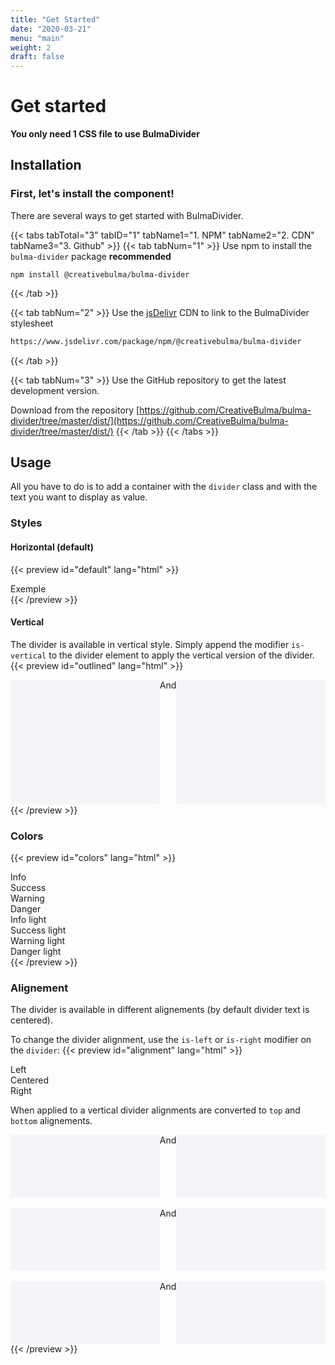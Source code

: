 ```yaml
---
title: "Get Started"
date: "2020-03-21"
menu: "main"
weight: 2
draft: false
---
```


# Get started
**You only need 1 CSS file to use BulmaDivider**

## Installation
### First, let's install the component!
There are several ways to get started with BulmaDivider.

{{< tabs tabTotal="3" tabID="1" tabName1="1. NPM" tabName2="2. CDN" tabName3="3. Github" >}}
{{< tab tabNum="1" >}}
Use npm to install the `bulma-divider` package **recommended**
```shell
npm install @creativebulma/bulma-divider
```
{{< /tab >}}

{{< tab tabNum="2" >}}
Use the [jsDelivr](https://jsdelivr.com) CDN to link to the BulmaDivider stylesheet
```html
https://www.jsdelivr.com/package/npm/@creativebulma/bulma-divider
```
{{< /tab >}}

{{< tab tabNum="3" >}}
Use the GitHub repository to get the latest development version.

Download from the repository [https://github.com/CreativeBulma/bulma-divider/tree/master/dist/](https://github.com/CreativeBulma/bulma-divider/tree/master/dist/)
{{< /tab >}}
{{< /tabs >}}

## Usage
All you have to do is to add a container with the `divider` class and with the text you want to display as value.

### Styles
#### Horizontal (default)
{{< preview id="default" lang="html" >}}
<div>
    <div class="divider">Exemple</div>
</div>
{{< /preview >}}

#### Vertical
The divider is available in vertical style. Simply append the modifier `is-vertical` to the divider element to apply the vertical version of the divider.
{{< preview id="outlined" lang="html" >}}
<div style="display: flex;">
    <div style="flex: 1;height: 200px; background-color: #f4f5f8"></div>
    <div class="divider is-vertical">And</div>
    <div style="flex: 1;height: 200px; background-color: #f4f5f8"></div>
</div>
{{< /preview >}}

### Colors
{{< preview id="colors" lang="html" >}}
<div>
    <div class="divider is-info">Info</div>
    <div class="divider is-success">Success</div>
    <div class="divider is-warning">Warning</div>
    <div class="divider is-danger">Danger</div>
    <div class="divider is-info is-light">Info light</div>
    <div class="divider is-success is-light">Success light</div>
    <div class="divider is-warning is-light">Warning light</div>
    <div class="divider is-danger is-light">Danger light</div>
</div>
{{< /preview >}}

### Alignement
The divider is available in different alignements (by default divider text is centered).

To change the divider alignment, use the `is-left` or `is-right` modifier on the `divider`:
{{< preview id="alignment" lang="html" >}}
<div>
    <div class="divider is-left">Left</div>
    <div class="divider">Centered</div>
    <div class="divider is-right">Right</div>
</div>

<p>When applied to a vertical divider alignments are converted to <code>top</code> and <code>bottom</code> alignements.</p>
<div style="display: flex;">
    <div style="flex: 1;height: 100px; background-color: #f4f5f8"></div>
    <div class="divider is-vertical is-left">And</div>
    <div style="flex: 1;height: 100px; background-color: #f4f5f8"></div>
</div>
<br />
<div style="display: flex;">
    <div style="flex: 1;height: 100px; background-color: #f4f5f8"></div>
    <div class="divider is-vertical">And</div>
    <div style="flex: 1;height: 100px; background-color: #f4f5f8"></div>
</div>
<br />
<div style="display: flex;">
    <div style="flex: 1;height: 100px; background-color: #f4f5f8"></div>
    <div class="divider is-vertical is-right">And</div>
    <div style="flex: 1;height: 100px; background-color: #f4f5f8"></div>
</div>
{{< /preview >}}
